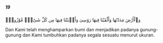 ##### 19

<span class="ayah">وَٱلْأَرْضَ مَدَدْنَٰهَا وَأَلْقَيْنَا فِيهَا رَوَٰسِىَ وَأَنۢبَتْنَا فِيهَا مِن كُلِّ شَىْءٍۢ مَّوْزُونٍۢ</span>

<span class="ayah_translation">Dan Kami telah menghamparkan bumi dan menjadikan padanya gunung-gunung dan Kami tumbuhkan padanya segala sesuatu menurut ukuran.</span>
